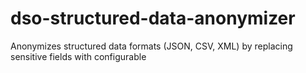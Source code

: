 # dso-structured-data-anonymizer
Anonymizes structured data formats (JSON, CSV, XML) by replacing sensitive fields with configurable 
